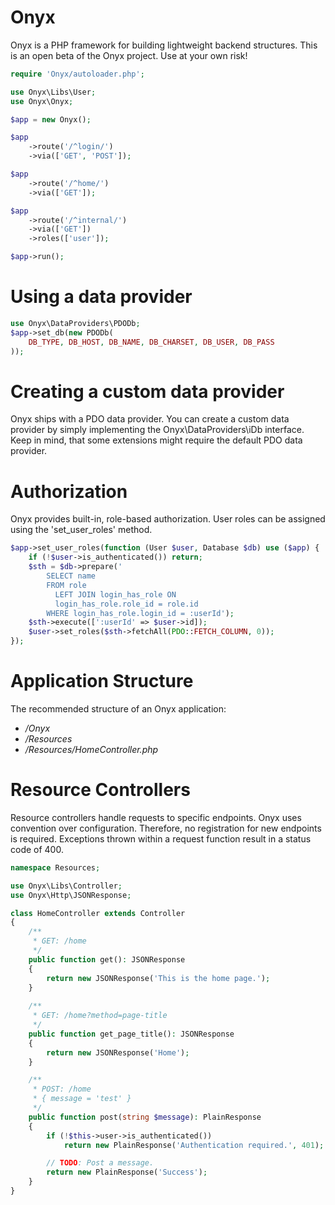 # Onyx

Onyx is a PHP framework for building lightweight backend structures.
This is an open beta of the Onyx project. Use at your own risk!

```php
require 'Onyx/autoloader.php';

use Onyx\Libs\User;
use Onyx\Onyx;

$app = new Onyx();

$app
    ->route('/^login/')
	->via(['GET', 'POST']);

$app
    ->route('/^home/')
	->via(['GET']);

$app
    ->route('/^internal/')
	->via(['GET'])
    ->roles(['user']);

$app->run();
```

# Using a data provider

```php
use Onyx\DataProviders\PDODb;
$app->set_db(new PDODb(
    DB_TYPE, DB_HOST, DB_NAME, DB_CHARSET, DB_USER, DB_PASS
));
```

# Creating a custom data provider

Onyx ships with a PDO data provider.
You can create a custom data provider by simply implementing the Onyx\DataProviders\iDb interface.
Keep in mind, that some extensions might require the default PDO data provider.

# Authorization

Onyx provides built-in, role-based authorization.
User roles can be assigned using the 'set_user_roles' method.

```php
$app->set_user_roles(function (User $user, Database $db) use ($app) {
    if (!$user->is_authenticated()) return;
    $sth = $db->prepare('
		SELECT name
		FROM role
		  LEFT JOIN login_has_role ON 
		  login_has_role.role_id = role.id
		WHERE login_has_role.login_id = :userId');
    $sth->execute([':userId' => $user->id]);
    $user->set_roles($sth->fetchAll(PDO::FETCH_COLUMN, 0));
});
```

# Application Structure

The recommended structure of an Onyx application:
* */Onyx*
* */Resources*
* */Resources/HomeController.php*

# Resource Controllers

Resource controllers handle requests to specific endpoints.
Onyx uses convention over configuration. Therefore, no registration for new endpoints is required.
Exceptions thrown within a request function result in a status code of 400.

```php
namespace Resources;

use Onyx\Libs\Controller;
use Onyx\Http\JSONResponse;

class HomeController extends Controller
{
	/**
	 * GET: /home
	 */
	public function get(): JSONResponse
	{
		return new JSONResponse('This is the home page.');
	}
	
	/**
	 * GET: /home?method=page-title
	 */
	public function get_page_title(): JSONResponse
	{
		return new JSONResponse('Home');
	}

    /**
     * POST: /home
     * { message = 'test' }
     */
    public function post(string $message): PlainResponse
    {
        if (!$this->user->is_authenticated())
            return new PlainResponse('Authentication required.', 401);

        // TODO: Post a message.
        return new PlainResponse('Success');
    }
}
```